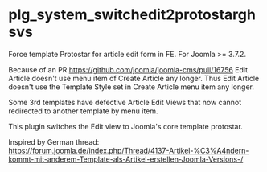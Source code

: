 # plg_system_switchedit2protostarghsvs
Force template Protostar for article edit form in FE. For Joomla >= 3.7.2.

Because of an PR https://github.com/joomla/joomla-cms/pull/16756 Edit Article doesn't use menu item of Create Article any longer. Thus Edit Article doesn't use the Template Style set in Create Article menu item any longer.

Some 3rd templates have defective Article Edit Views that now cannot redirected to another template by menu item.

This plugin switches the Edit view to Joomla's core template protostar.

Inspired by German thread:
https://forum.joomla.de/index.php/Thread/4137-Artikel-%C3%A4ndern-kommt-mit-anderem-Template-als-Artikel-erstellen-Joomla-Versions-/
